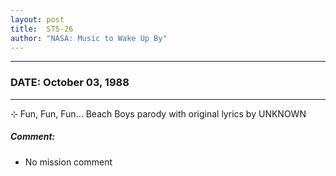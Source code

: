 ```yaml
---
layout: post
title:  STS-26
author: "NASA: Music to Wake Up By"
---
```


----
### DATE: October 03, 1988
----
⊹ Fun, Fun, Fun... Beach Boys parody with original lyrics by UNKNOWN

##### Comment:
* No mission comment
